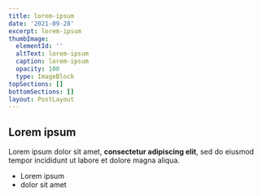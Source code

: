 ```yaml
---
title: lorem-ipsum
date: '2021-09-28'
excerpt: lorem-ipsum
thumbImage:
  elementId: ''
  altText: lorem-ipsum
  caption: lorem-ipsum
  opacity: 100
  type: ImageBlock
topSections: []
bottomSections: []
layout: PostLayout
---
```

## Lorem ipsum

Lorem ipsum dolor sit amet, **consectetur adipiscing elit**, sed do eiusmod tempor incididunt ut labore et dolore magna aliqua.

- Lorem ipsum
- dolor sit amet